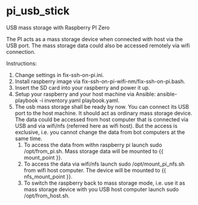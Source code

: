 # pi_usb_stick
USB mass storage with Raspberry PI Zero

The PI acts as a mass storage device when connected with host via the USB port. The mass storage data could also be accessed remotely via wifi connection.

Instructions:
1. Change settings in fix-ssh-on-pi.ini.
2. Install raspberry image via fix-ssh-on-pi-wifi-nm/fix-ssh-on-pi.bash.
3. Insert the SD card into your raspberry and power it up.
4. Setup your raspberry and your host machine via Ansible: ansible-playbook -i inventory.yaml playbook.yaml.
5. The usb mass storage shall be ready by now. You can connect its USB port to the host machine. It should act as ordinary mass storage device. The data could be accessed from host computer that is connected via USB and via wifi/nfs (referred here as wifi host). But the access is exclusive, i.e. you cannot change the data from bot computers at the same time.
   1. To access the data from withn raspberry pi launch sudo /opt/from_pi.sh. Mass storage data will be mounted to {{ mount_point }}.
   2. To access the data via wifi/nfs launch sudo /opt/mount_pi_nfs.sh from wifi host computer. The device will be mounted to {{ nfs_mount_point }}.
   3. To switch the raspberry back to mass storage mode, i.e. use it as mass storage device with you USB host computer launch sudo /opt/from_host.sh.